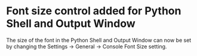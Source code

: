 # Font size control added for Python Shell and Output Window

The size of the font in the Python Shell and Output Window can now be set by changing the Settings -> General -> Console Font Size setting.
